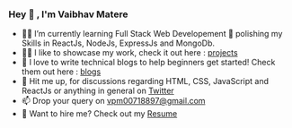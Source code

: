 ### Hey 👋 , I'm Vaibhav Matere
- 👨‍💻 I’m currently learning Full Stack Web Developement 🌱 polishing my Skills in ReactJs, NodeJs, ExpressJs and MongoDb.
- 👨‍💻 I like to showcase my work, check it out here : [projects](https://vaibhavmatere.netlify.app/projects.html)
- 📝 I love to write technical blogs to help beginners get started! Check them out here : [blogs](https://vaibhavmatere.netlify.app/blogs.html)
- 💬 Hit me up, for discussions regarding HTML, CSS, JavaScript and ReactJs or anything in general on [Twitter](https://twitter.com/vaibhav_matere)
- 📫 Drop your query on vpm00718897@gmail.com
- 📄 Want to hire me? Check out my [Resume](https://drive.google.com/file/d/1uT3lgPufAMn3hc3xfObXBvTIBX9BYLGN/view?usp=sharing)
